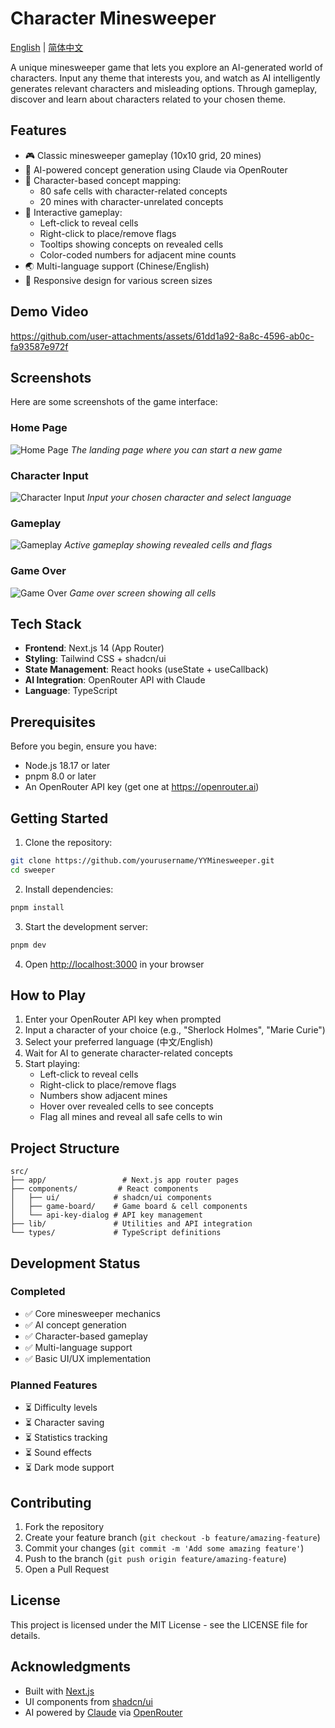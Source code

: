 # Character Minesweeper

[English](./README.md) | [简体中文](./README.zh-CN.md)

A unique minesweeper game that lets you explore an AI-generated world of characters. Input any theme that interests you, and watch as AI intelligently generates relevant characters and misleading options. Through gameplay, discover and learn about characters related to your chosen theme.

## Features

- 🎮 Classic minesweeper gameplay (10x10 grid, 20 mines)
- 🤖 AI-powered concept generation using Claude via OpenRouter
- 👤 Character-based concept mapping:
  - 80 safe cells with character-related concepts
  - 20 mines with character-unrelated concepts
- 🎯 Interactive gameplay:
  - Left-click to reveal cells
  - Right-click to place/remove flags
  - Tooltips showing concepts on revealed cells
  - Color-coded numbers for adjacent mine counts
- 🌏 Multi-language support (Chinese/English)
- 📱 Responsive design for various screen sizes

## Demo Video

https://github.com/user-attachments/assets/61dd1a92-8a8c-4596-ab0c-fa93587e972f

## Screenshots

Here are some screenshots of the game interface:

### Home Page
![Home Page](./assets/screenshots/home.png)
*The landing page where you can start a new game*

### Character Input
![Character Input](./assets/screenshots/character-input.png)
*Input your chosen character and select language*

### Gameplay
![Gameplay](./assets/screenshots/gameplay.png)
*Active gameplay showing revealed cells and flags*

### Game Over
![Game Over](./assets/screenshots/game-over.png)
*Game over screen showing all cells*

## Tech Stack

- **Frontend**: Next.js 14 (App Router)
- **Styling**: Tailwind CSS + shadcn/ui
- **State Management**: React hooks (useState + useCallback)
- **AI Integration**: OpenRouter API with Claude
- **Language**: TypeScript

## Prerequisites

Before you begin, ensure you have:
- Node.js 18.17 or later
- pnpm 8.0 or later
- An OpenRouter API key (get one at https://openrouter.ai)

## Getting Started

1. Clone the repository:
```bash
git clone https://github.com/yourusername/YYMinesweeper.git
cd sweeper
```

2. Install dependencies:
```bash
pnpm install
```

3. Start the development server:
```bash
pnpm dev
```

4. Open [http://localhost:3000](http://localhost:3000) in your browser

## How to Play

1. Enter your OpenRouter API key when prompted
2. Input a character of your choice (e.g., "Sherlock Holmes", "Marie Curie")
3. Select your preferred language (中文/English)
4. Wait for AI to generate character-related concepts
5. Start playing:
   - Left-click to reveal cells
   - Right-click to place/remove flags
   - Numbers show adjacent mines
   - Hover over revealed cells to see concepts
   - Flag all mines and reveal all safe cells to win

## Project Structure

```
src/
├── app/                 # Next.js app router pages
├── components/         # React components
│   ├── ui/            # shadcn/ui components
│   ├── game-board/    # Game board & cell components
│   └── api-key-dialog # API key management
├── lib/               # Utilities and API integration
└── types/             # TypeScript definitions
```

## Development Status

### Completed
- ✅ Core minesweeper mechanics
- ✅ AI concept generation
- ✅ Character-based gameplay
- ✅ Multi-language support
- ✅ Basic UI/UX implementation

### Planned Features
- ⏳ Difficulty levels
- ⏳ Character saving
- ⏳ Statistics tracking
- ⏳ Sound effects
- ⏳ Dark mode support

## Contributing

1. Fork the repository
2. Create your feature branch (`git checkout -b feature/amazing-feature`)
3. Commit your changes (`git commit -m 'Add some amazing feature'`)
4. Push to the branch (`git push origin feature/amazing-feature`)
5. Open a Pull Request

## License

This project is licensed under the MIT License - see the LICENSE file for details.

## Acknowledgments

- Built with [Next.js](https://nextjs.org)
- UI components from [shadcn/ui](https://ui.shadcn.com)
- AI powered by [Claude](https://anthropic.com/claude) via [OpenRouter](https://openrouter.ai)
